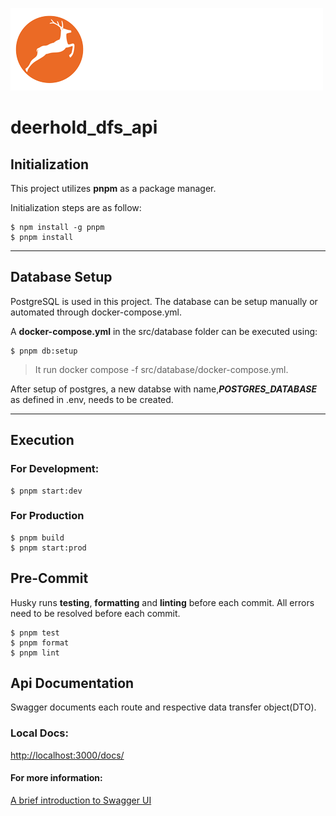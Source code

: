 ![Deerhold Logo](/public/assets/deerhold_logo.png)

# deerhold_dfs_api

## Initialization

This project utilizes **pnpm** as a package manager.

Initialization steps are as follow:

    $ npm install -g pnpm
    $ pnpm install

---

## Database Setup

PostgreSQL is used in this project. The database can be setup manually or automated through docker-compose.yml.

A **docker-compose.yml** in the src/database folder can be executed using:

    $ pnpm db:setup

> It run docker compose -f src/database/docker-compose.yml.

After setup of postgres, a new databse with name,**_POSTGRES_DATABASE_** as defined in .env, needs to be created.

---

## Execution

### For Development:

    $ pnpm start:dev

### For Production

    $ pnpm build
    $ pnpm start:prod

## Pre-Commit

Husky runs **testing**, **formatting** and **linting** before each commit. All errors need to be resolved before each commit.

    $ pnpm test
    $ pnpm format
    $ pnpm lint

## Api Documentation

Swagger documents each route and respective data transfer object(DTO).

### Local Docs:

[http://localhost:3000/docs/](http://localhost:3000/docs/)

#### For more information:

[A brief introduction to Swagger UI](https://docs.google.com/document/d/160izg61CaHDtB4vrMq5Mv-PSPRhZnnXnFXtIQVeKdHw/edit?usp=sharing)